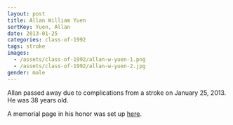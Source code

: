 ```yaml
---
layout: post
title: Allan William Yuen
sortKey: Yuen, Allan
date: 2013-01-25
categories: class-of-1992
tags: stroke
images:
  - /assets/class-of-1992/allan-w-yuen-1.png
  - /assets/class-of-1992/allan-w-yuen-2.jpg
gender: male
---
```

Allan passed away due to complications from a stroke on January 25, 2013. He was 38 years old.

A memorial page in his honor was set up [here](https://www.forevermissed.com/allan-yuen/about).
